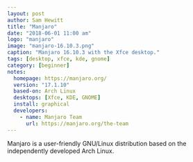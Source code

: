 ```yaml
---
layout: post
author: Sam Hewitt
title: "Manjaro"
date: "2018-06-01 11:00 am"
logo: "manjaro"
image: "manjaro-16.10.3.png"
caption: "Manjaro 16.10.3 with the Xfce desktop."
tags: [desktop, xfce, kde, gnome]
category: [beginner]
notes:
  homepage: https://manjaro.org/
  version: "17.1.10"
  based-on: Arch Linux
  desktops: [Xfce, KDE, GNOME]
  install: graphical
  developers:
    - name: Manjaro Team
      url: https://manjaro.org/the-team
---
```


Manjaro is a user-friendly GNU/Linux distribution based on the independently developed Arch Linux.